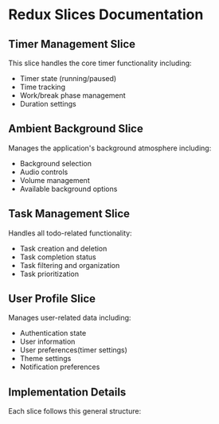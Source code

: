 # Redux Slices Documentation

## Timer Management Slice

This slice handles the core timer functionality including:

- Timer state (running/paused)
- Time tracking
- Work/break phase management
- Duration settings

## Ambient Background Slice

Manages the application's background atmosphere including:

- Background selection
- Audio controls
- Volume management
- Available background options

## Task Management Slice

Handles all todo-related functionality:

- Task creation and deletion
- Task completion status
- Task filtering and organization
- Task prioritization

## User Profile Slice

Manages user-related data including:

- Authentication state
- User information
- User preferences(timer settings)
- Theme settings
- Notification preferences

## Implementation Details

Each slice follows this general structure:
